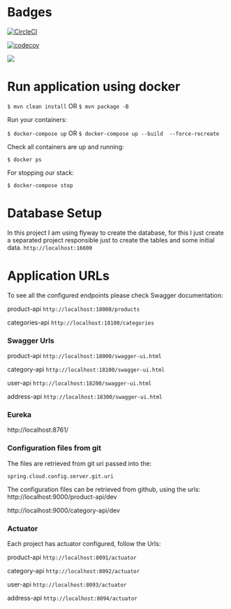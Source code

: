 # Badges

[![CircleCI](https://circleci.com/gh/abalzan/ecommerce-microservices.svg?style=svg)](https://circleci.com/gh/abalzan/ecommerce-microservices)

[![codecov](https://codecov.io/gh/abalzan/ecommerce-microservices/branch/master/graph/badge.svg)](https://codecov.io/gh/abalzan/ecommerce-microservices)

<a href="https://codeclimate.com/github/abalzan/ecommerce-microservices/maintainability"><img src="https://api.codeclimate.com/v1/badges/93e3fea017ac2189d186/maintainability" /></a>

# Run application using docker

```$ mvn clean install```
OR
```$ mvn package -B```

Run your containers:

```$ docker-compose up```
OR
```$ docker-compose up --build  --force-recreate```

Check all containers are up and running:

```$ docker ps```

For stopping our stack:

```$ docker-compose stop```

# Database Setup
In this project I am using flyway to create the database, for this I just create a separated project
 responsible just to create the tables and some initial data.
```http://localhost:16600```

# Application URLs
To see all the configured endpoints please check Swagger documentation:

product-api 
```http://localhost:18000/products```

categories-api 
```http://localhost:18100/categories```

### Swagger Urls

product-api ```http://localhost:18000/swagger-ui.html```

category-api ```http://localhost:18100/swagger-ui.html```

user-api ```http://localhost:18200/swagger-ui.html```

address-api ```http://localhost:18300/swagger-ui.html```


### Eureka
http://localhost:8761/

### Configuration files from git
The files are retrieved from git uri passed into the:
```
spring.cloud.config.server.git.uri
```
The configuration files can be retrieved from github, using the urls:
http://localhost:9000/product-api/dev

http://localhost:9000/category-api/dev

### Actuator
Each project has actuator configured, follow the Urls:

product-api ```http://localhost:8091/actuator```

category-api ```http://localhost:8092/actuator```

user-api ```http://localhost:8093/actuator```

address-api ```http://localhost:8094/actuator```